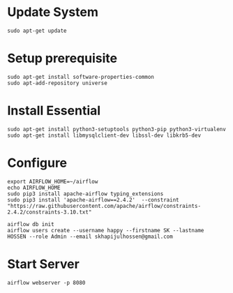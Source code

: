 # Update System
    sudo apt-get update
# Setup prerequisite
    sudo apt-get install software-properties-common
    sudo apt-add-repository universe
# Install Essential
    sudo apt-get install python3-setuptools python3-pip python3-virtualenv
    sudo apt-get install libmysqlclient-dev libssl-dev libkrb5-dev 
# Configure
    export AIRFLOW_HOME=~/airflow
    echo AIRFLOW_HOME
    sudo pip3 install apache-airflow typing_extensions
    sudo pip3 install 'apache-airflow==2.4.2'  --constraint "https://raw.githubusercontent.com/apache/airflow/constraints-2.4.2/constraints-3.10.txt"
    
    airflow db init
    airflow users create --username happy --firstname SK --lastname  HOSSEN --role Admin --email skhapijulhossen@gmail.com
# Start Server
    airflow webserver -p 8080
